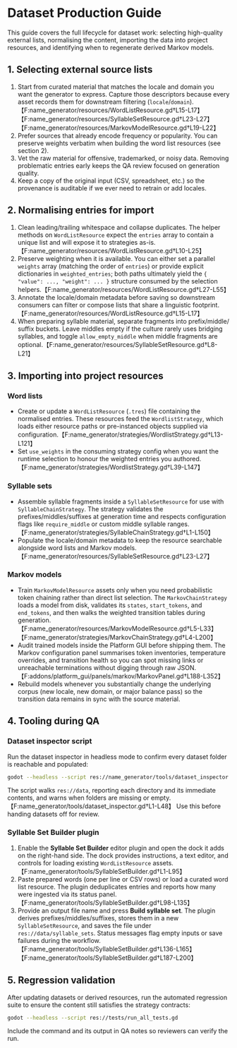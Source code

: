 # Dataset Production Guide

This guide covers the full lifecycle for dataset work: selecting high-quality external
lists, normalising the content, importing the data into project resources, and
identifying when to regenerate derived Markov models.

## 1. Selecting external source lists

1. Start from curated material that matches the locale and domain you want the
   generator to express. Capture those descriptors because every asset records
   them for downstream filtering (`locale`/`domain`).【F:name_generator/resources/WordListResource.gd†L15-L17】【F:name_generator/resources/SyllableSetResource.gd†L23-L27】【F:name_generator/resources/MarkovModelResource.gd†L19-L22】
2. Prefer sources that already encode frequency or popularity. You can preserve
   weights verbatim when building the word list resources (see section 2).
3. Vet the raw material for offensive, trademarked, or noisy data. Removing
   problematic entries early keeps the QA review focused on generation quality.
4. Keep a copy of the original input (CSV, spreadsheet, etc.) so the provenance
   is auditable if we ever need to retrain or add locales.

## 2. Normalising entries for import

1. Clean leading/trailing whitespace and collapse duplicates. The helper
   methods on `WordListResource` expect the `entries` array to contain a unique
   list and will expose it to strategies as-is.【F:name_generator/resources/WordListResource.gd†L10-L25】
2. Preserve weighting when it is available. You can either set a parallel
   `weights` array (matching the order of `entries`) or provide explicit
   dictionaries in `weighted_entries`; both paths ultimately yield the
   `{ "value": ..., "weight": ... }` structure consumed by the selection
   helpers.【F:name_generator/resources/WordListResource.gd†L27-L55】
3. Annotate the locale/domain metadata before saving so downstream consumers
   can filter or compose lists that share a linguistic footprint.【F:name_generator/resources/WordListResource.gd†L15-L17】
4. When preparing syllable material, separate fragments into prefix/middle/
   suffix buckets. Leave middles empty if the culture rarely uses bridging
   syllables, and toggle `allow_empty_middle` when middle fragments are
   optional.【F:name_generator/resources/SyllableSetResource.gd†L8-L21】

## 3. Importing into project resources

### Word lists

* Create or update a `WordListResource` (`.tres`) file containing the normalised
  entries. These resources feed the `WordlistStrategy`, which loads either
  resource paths or pre-instanced objects supplied via configuration.【F:name_generator/strategies/WordlistStrategy.gd†L13-L121】
* Set `use_weights` in the consuming strategy config when you want the runtime
  selection to honour the weighted entries you authored.【F:name_generator/strategies/WordlistStrategy.gd†L39-L147】

### Syllable sets

* Assemble syllable fragments inside a `SyllableSetResource` for use with
  `SyllableChainStrategy`. The strategy validates the prefixes/middles/suffixes
  at generation time and respects configuration flags like `require_middle` or
  custom middle syllable ranges.【F:name_generator/strategies/SyllableChainStrategy.gd†L1-L150】
* Populate the locale/domain metadata to keep the resource searchable alongside
  word lists and Markov models.【F:name_generator/resources/SyllableSetResource.gd†L23-L27】

### Markov models

* Train `MarkovModelResource` assets only when you need probabilistic token
  chaining rather than direct list selection. The `MarkovChainStrategy` loads a
  model from disk, validates its `states`, `start_tokens`, and `end_tokens`, and
  then walks the weighted transition tables during generation.【F:name_generator/resources/MarkovModelResource.gd†L5-L33】【F:name_generator/strategies/MarkovChainStrategy.gd†L4-L200】
* Audit trained models inside the Platform GUI before shipping them. The Markov configuration panel summarises token inventories, temperature overrides, and transition health so you can spot missing links or unreachable terminations without digging through raw JSON.【F:addons/platform_gui/panels/markov/MarkovPanel.gd†L188-L352】
* Rebuild models whenever you substantially change the underlying corpus (new
  locale, new domain, or major balance pass) so the transition data remains in
  sync with the source material.

## 4. Tooling during QA

### Dataset inspector script

Run the dataset inspector in headless mode to confirm every dataset folder is
reachable and populated:

```bash
godot --headless --script res://name_generator/tools/dataset_inspector.gd
```

The script walks `res://data`, reporting each directory and its immediate
contents, and warns when folders are missing or empty.【F:name_generator/tools/dataset_inspector.gd†L1-L48】 Use this before
handing datasets off for review.

### Syllable Set Builder plugin

1. Enable the **Syllable Set Builder** editor plugin and open the dock it adds
   on the right-hand side. The dock provides instructions, a text editor, and
   controls for loading existing `WordListResource` assets.【F:name_generator/tools/SyllableSetBuilder.gd†L1-L95】
2. Paste prepared words (one per line or CSV rows) or load a curated word list
   resource. The plugin deduplicates entries and reports how many were ingested
   via its status panel.【F:name_generator/tools/SyllableSetBuilder.gd†L98-L135】
3. Provide an output file name and press **Build syllable set**. The plugin
   derives prefixes/middles/suffixes, stores them in a new `SyllableSetResource`,
   and saves the file under `res://data/syllable_sets`. Status messages flag
   empty inputs or save failures during the workflow.【F:name_generator/tools/SyllableSetBuilder.gd†L136-L165】【F:name_generator/tools/SyllableSetBuilder.gd†L187-L200】

## 5. Regression validation

After updating datasets or derived resources, run the automated regression
suite to ensure the content still satisfies the strategy contracts:

```bash
godot --headless --script res://tests/run_all_tests.gd
```

Include the command and its output in QA notes so reviewers can verify the run.
